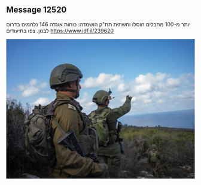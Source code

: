 ## Message 12520

יותר מ-100 מחבלים חוסלו ותשתית תת"ק הושמדה:
כוחות אוגדה 146 נלחמים בדרום לבנון. צפו בתיעודים
https://www.idf.il/239620

![Photo](12520/12520_photo.jpg)
